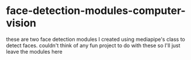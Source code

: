 # face-detection-modules-computer-vision

these are two face detection modules I created using mediapipe's class to detect faces. 
couldn't think of any fun project to do with these so I'll just leave the modules here
